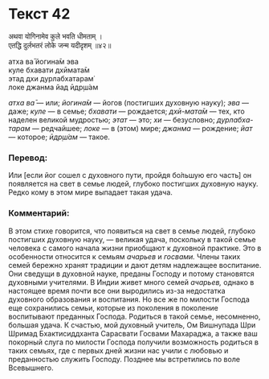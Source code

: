 # Текст 42

अथवा योगिनामेव कुले भवति धीमताम् ।  
एतद्धि दुर्लभतरं लोके जन्म यदीदृशम् ॥४२॥

атха ва̄ йогина̄м эва  
куле бхавати дхӣмата̄м  
этад дхи дурлабхатарам̇  
локе джанма йад ӣдр̣ш́ам

_атха ва̄_ — или; _йогина̄м_ — йогов (постигших духовную науку); _эва_ — даже; _куле_ — в семье; _бхавати_ — рождается; _дхӣ-мата̄м_ — тех, кто наделен великой мудростью; _этат_ — это; _хи_ — безусловно; _дурлабха-тарам_ — редчайшее; _локе_ — в (этом) мире; _джанма_ — рождение; _йат_ — которое; _ӣдр̣ш́ам_ — такое.

### Перевод:

Или [если йог сошел с духовного пути, пройдя бо́льшую его часть] он появляется на свет в семье людей, глубоко постигших духовную науку. Редко кому в этом мире выпадает такая удача.

### Комментарий:

В этом стихе говорится, что появиться на свет в семье людей, глубоко постигших духовную науку, — великая удача, поскольку в такой семье человека с самого начала жизни приобщают к духовной практике. Это в особенности относится к семьям _ачарьев_ и _госвами._ Члены таких семей бережно хранят традиции и дают детям надлежащее воспитание. Они сведущи в духовной науке, преданы Господу и потому становятся духовными учителями. В Индии живет много семей _ачарьев,_ однако в настоящее время почти все они выродились из-за недостатка духовного образования и воспитания. Но все же по милости Господа еще сохранились семьи, которые из поколения в поколение воспитывают преданных Господа. Родиться в такой семье, несомненно, большая удача. К счастью, мой духовный учитель, Ом Вишнупада Шри Шримад Бхактисиддханта Сарасвати Госвами Махараджа, а также ваш покорный слуга по милости Господа получили возможность родиться в таких семьях, где с первых дней жизни нас учили с любовью и преданностью служить Господу. Позднее мы встретились по воле Всевышнего.